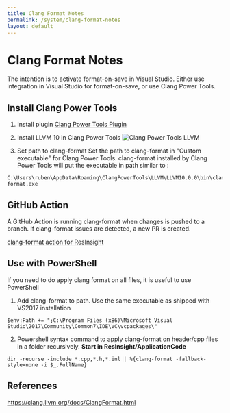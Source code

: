 ```yaml
---
title: Clang Format Notes
permalink: /system/clang-format-notes
layout: default
---
```


# Clang Format Notes

The intention is to activate format-on-save in Visual Studio. Either use integration in Visual Studio for format-on-save, or use Clang Power Tools.

## Install Clang Power Tools

1. Install plugin
[Clang Power Tools Plugin](https://marketplace.visualstudio.com/items?itemName=caphyon.ClangPowerTools)

2. Install LLVM 10 in Clang Power Tools
![Clang Power Tools LLVM]({{site.baseurl}}/assets/images/clang-power-tools-llvm.png)

4. Set path to clang-format
Set the path to clang-format in "Custom executable" for Clang Power Tools. clang-format installed by Clang Power Tools will put the executable
in path similar to :

```
C:\Users\ruben\AppData\Roaming\ClangPowerTools\LLVM\LLVM10.0.0\bin\clang-format.exe
```



## GitHub Action
A GitHub Action is running clang-format when changes is pushed to a branch. If clang-format issues are detected, a new PR is created.

[clang-format action for ResInsight](https://github.com/OPM/ResInsight/blob/dev/.github/workflows/clang-format.yml)

## Use with PowerShell
If you need to do apply clang format on all files, it is useful to use PowerShell

1. Add clang-format to path. Use the same executable as shipped with VS2017 installation

```
$env:Path += ";C:\Program Files (x86)\Microsoft Visual Studio\2017\Community\Common7\IDE\VC\vcpackages\"
```

2. Powershell syntax command to apply clang-format on header/cpp files in a folder recursively. **Start in ResInsight/ApplicationCode**

```
dir -recurse -include *.cpp,*.h,*.inl | %{clang-format -fallback-style=none -i $_.FullName}
```

## References
https://clang.llvm.org/docs/ClangFormat.html

